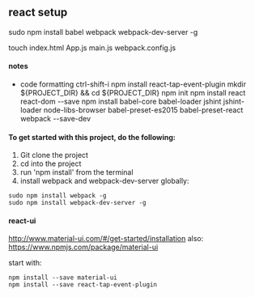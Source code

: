## react setup

sudo npm install babel webpack webpack-dev-server -g


touch index.html App.js main.js webpack.config.js

#### notes
- code formatting ctrl-shift-i
npm install react-tap-event-plugin
mkdir ${PROJECT_DIR} && cd ${PROJECT_DIR}
npm init
npm install react react-dom --save
npm install babel-core babel-loader jshint jshint-loader node-libs-browser babel-preset-es2015 babel-preset-react webpack --save-dev

#### To get started with this project, do the following:

1. Git clone the project
2. cd into the project
3. run 'npm install' from the terminal
4. install webpack and webpack-dev-server globally:
```
sudo npm install webpack -g
sudo npm install webpack-dev-server -g
```

#### react-ui
 
http://www.material-ui.com/#/get-started/installation
also: https://www.npmjs.com/package/material-ui

start with:

```
npm install --save material-ui
npm install --save react-tap-event-plugin
```
